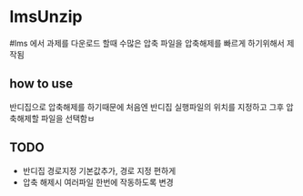 # lmsUnzip

#lms 에서 과제를 다운로드 할때 수많은 압축 파일을 압축해제를 빠르게 하기위해서 제작됨

## how to use
반디집으로 압축해제를 하기때문에 처음엔 반디집 실행파일의 위치를 지정하고 그후 압축해제할 파일을 선택함ㅂ

## TODO
- 반디집 경로지정 기본값추가, 경로 지정 편하게
- 압축 해제시 여러파일 한번에 작동하도록 변경
